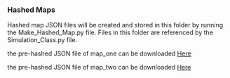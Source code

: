 ### Hashed Maps

Hashed map JSON files will be created and stored in this folder by running the Make_Hashed_Map.py file.
Files in this folder are referenced by the Simulation_Class.py file.

the pre-hashed JSON file of map_one can be downloaded [Here](https://drive.google.com/file/d/1Ws2Q2WXOJVLGt2i_gu-BLtg3crU63zSK/view?usp=sharing)

the pre-hashed JSON file of map_two can be downloaded [Here](https://drive.google.com/file/d/1BNAjFWH12K9ixtiiuNjB-0_zz1oh_Mxe/view?usp=sharing)

